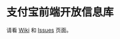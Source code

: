 # 支付宝前端开放信息库

请看 [Wiki](https://github.com/wd-public/wiki) 和 [Issues](https://github.com/wd-public/issues) 页面。


